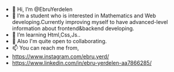 - 👋 Hi, I’m @EbruYerdelen
- 👀 I’m a student who is interested in Mathematics and Web developing.Currently improving myself to have advanced-level information about frontend&backend developing.
- 🌱 I’m learning Html,Css,Js..
- 💞️ Also I'm quite open to collaborating.
- 📫 You can reach me from,
- https://www.instagram.com/ebru.yerd/
- https://www.linkedin.com/in/ebru-yerdelen-aa7866285/

<!---
EbruYerdelen/EbruYerdelen is a ✨ special ✨ repository because its `README.md` (this file) appears on your GitHub profile.
You can click the Preview link to take a look at your changes.
--->
